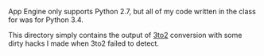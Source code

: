 App Engine only supports Python 2.7, but all of my code written in the class
for was for Python 3.4.

This directory simply contains the output of [3to2](https://bitbucket.org/amentajo/lib3to2)
conversion with some dirty hacks I made when 3to2 failed to detect.
